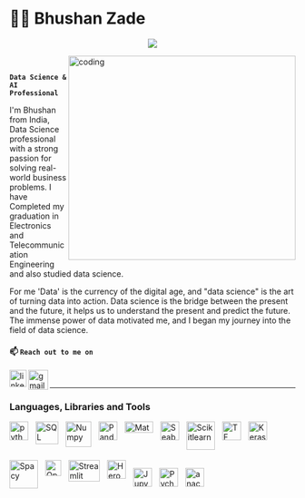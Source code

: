 # 👨‍💻 Bhushan Zade

<p align="center">
  <!-- Typing SVG by DenverCoder1 - https://github.com/bhushan-zade/readme-typing-svg -->
  <img src="https://readme-typing-svg.demolab.com/?lines=Data%20Science%20%26%20AI%20Professional;Turning%20ideas%20into%20impact!;Driven%20by%20curiosity%20and%20innovation!&font=Fira%20Code&center=true&width=440&height=45&color=000000&vCenter=true&pause=1000&size=22" />
</p>


<img align="right" alt="coding" height="360" width="400" src="https://user-images.githubusercontent.com/118050962/214523594-42be6ec1-aeeb-4b20-a3a7-4790098028e2.gif">

<br/>

**`Data Science & AI Professional`**


I'm Bhushan from India, Data Science professional with a strong passion for solving real-world business problems. I have Completed my graduation in Electronics and Telecommunication Engineering and also studied data science.
<br/>

For me 'Data' is the currency of the digital age, and "data science" is the art of turning data into action. Data science is the bridge between the present and the future, it helps us to understand the present and predict the future. The immense power of data motivated me, and I began my journey into the field of data science.


#### 📫 **`Reach out to me on`**
[<img align="left" alt="linkedin" width="30px" src="http://pngimg.com/uploads/linkedIn/linkedIn_PNG32.png" />][linkedin]
  <a href="mailto:bhushanzade.in@gmail.com?subject=Hello%20Bhushan,%20From%20Github"><img align="left" alt="gmail" width="35px" src="https://upload.wikimedia.org/wikipedia/commons/7/7e/Gmail_icon_%282020%29.svg" /></a>&nbsp;&nbsp;&nbsp;&nbsp;
<br/>
 
---
 
  ### Languages, Libraries and Tools
  
[<img align="left" alt="python" width="33px" src="https://i.imgur.com/gixjL0a.png" style="padding-right:10px;" />][python]
[<img align="left" alt="SQL" width="40px" src="https://camo.githubusercontent.com/b65f9026a0274fb351e57ed757a7c01e2538734b2278c067b5d6ca4650a6e4ce/68747470733a2f2f6c6162732e6d7973716c2e636f6d2f636f6d6d6f6e2f6c6f676f732f6d7973716c2d6c6f676f2e737667" style="padding-right:10px;" />][mysql]

<img align="left" alt="Numpy" width="45px" src="https://cdn.jsdelivr.net/gh/devicons/devicon/icons/numpy/numpy-original-wordmark.svg" style="padding-right:10px;" />
<img align="left" alt="Pandas" width="33px" src="https://cdn.jsdelivr.net/gh/devicons/devicon/icons/pandas/pandas-original-wordmark.svg" style="padding-right:10px;" />
<img align="left" alt="Matplotlib" height="20px" width="50px" src="https://matplotlib.org/_images/sphx_glr_logos2_003.png" style="padding-right:10px;" />
<img align="left" alt="Seaborn" width="33px" src="https://seaborn.pydata.org/_images/logo-tall-lightbg.svg" style="padding-right:10px;" />
<img align="left" alt="Scikitlearn" width="50px" src="https://upload.wikimedia.org/wikipedia/commons/0/05/Scikit_learn_logo_small.svg" style="padding-right:10px;" />

[<img align="left" alt="TF" width="33px" src="https://i.imgur.com/oGwE8PR.png" style="padding-right:10px;" />][tensorflow]
<img align="left" alt="Keras" width="33px" src="https://upload.wikimedia.org/wikipedia/commons/a/ae/Keras_logo.svg" style="padding-right:10px;" />

<br/>
<br/>
<br/>
<br/>


<img align="left" alt="Spacy" height="50px" width="50px" src="https://upload.wikimedia.org/wikipedia/commons/8/88/SpaCy_logo.svg" style="padding-right:10px;" />
<img align="left" alt="OpenCV" width="28px" src="https://i.imgur.com/xFMyVyV.png" style="padding-right:10px;" />
<img align="left" alt="Streamlit" height="38px" width="55px" src="https://upload.wikimedia.org/wikipedia/commons/7/77/Streamlit-logo-primary-colormark-darktext.png" style="padding-right:10px;" />
<img align="left" alt="Heroku" width="33px" src="https://cdn.jsdelivr.net/gh/devicons/devicon/icons/heroku/heroku-original-wordmark.svg" style="padding-right:10px;" />

[<img align="left" alt="Jupyter" width="33px" src="https://i.imgur.com/f5M1VWO.png" style="padding-right:10px;" />][jupyter]
[<img align="left" alt="Pycharm" width="33px" src="https://i.imgur.com/N3UnDaG.png" style="padding-right:10px;" />][pycharm]
[<img align="left" alt="anaconda" width="33px" src="https://i.imgur.com/SUxYIXm.png" style="padding-right:10px;" />][anaconda]




  
[myprofile]:https://github.com/bhushan-zade
[anaconda]:https://www.anaconda.com/
[jupyter]:https://jupyter.org/
[pycharm]:https://www.jetbrains.com/pycharm/
[openCV]:https://opencv.org/
[tensorflow]:https://www.tensorflow.org/
[django]:https://www.djangoproject.com/
[flask]:https://flask.palletsprojects.com/en/1.1.x/
[git]:https://git-scm.com/
[mysql]:https://www.mysql.com/
[notepad++]:https://notepad-plus-plus.org/
[python]:https://www.python.org/
[linkedin]: https://www.linkedin.com/in/bhushan-zade/
